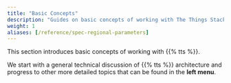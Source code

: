 ```yaml
---
title: "Basic Concepts"
description: "Guides on basic concepts of working with The Things Stack"
weight: 1
aliases: [/reference/spec-regional-parameters]
---
```


This section introduces basic concepts of working with {{% tts %}}.

We start with a general technical discussion of {{% tts %}} architecture and progress to other more detailed topics that can be found in the **left menu**.

<!--more-->
